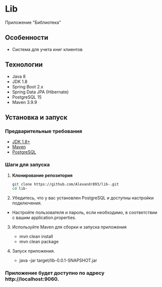 # Lib
Приложение "Библиотека"


## Особенности

- Система для учета книг клиентов


## Технологии

- Java 8
- JDK 1.8
- Spring Boot 2.x
- Spring Data JPA (Hibernate)
- PostgreSQL 15
- Maven 3.9.9

## Установка и запуск

### Предварительные требования

- [JDK 1.8+](https://adoptopenjdk.net/)
- [Maven](https://maven.apache.org/)
- [PostgreSQL](https://www.postgresql.org/)

### Шаги для запуска

1. **Клонирование репозитория**

   ```bash
   git clone https://github.com/Alexandr893/lib-.git
   cd lib-

2. Убедитесь, что у вас установлен PostgreSQL и доступны настройки подключения.

 - Настройте пользователя и пароль, если необходимо, в соответствии с вашим application.properties.

3. Используйте Maven для сборки и запуска приложения

    - mvn clean install
    - mvn clean package
   
4. Запуск приложения.
    - java -jar target/lib-0.0.1-SNAPSHOT.jar


### Приложение будет доступно по адресу http://localhost:9060.
